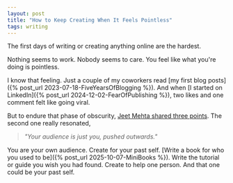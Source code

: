 ```yaml
---
layout: post
title: "How to Keep Creating When It Feels Pointless"
tags: writing
---
```


The first days of writing or creating anything online are the hardest.

Nothing seems to work. Nobody seems to care. You feel like what you're doing is pointless.

I know that feeling. Just a couple of my coworkers read [my first blog posts]({% post_url 2023-07-18-FiveYearsOfBlogging %}). And when [I started on LinkedIn]({% post_url 2024-12-02-FearOfPublishing %}), two likes and one comment felt like going viral.

But to endure that phase of obscurity, [Jeet Mehta shared three points](https://www.jeetmehta.com/posts/thrive-in-obscurity). The second one really resonated,

> _"Your audience is just you, pushed outwards."_

You are your own audience. Create for your past self. [Write a book for who you used to be]({% post_url 2025-10-07-MiniBooks %}). Write the tutorial or guide you wish you had found. Create to help one person. And that one could be your past self.
